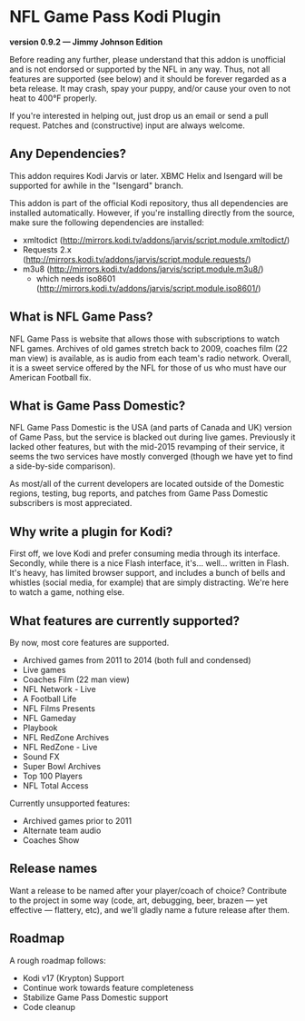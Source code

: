 # NFL Game Pass Kodi Plugin #
**version 0.9.2 — Jimmy Johnson Edition**

Before reading any further, please understand that this addon is unofficial and
is not endorsed or supported by the NFL in any way. Thus, not all features are
supported (see below) and it should be forever regarded as a beta release. It
may crash, spay your puppy, and/or cause your oven to not heat to 400°F
properly.

If you're interested in helping out, just drop us an email or send a pull
request. Patches and (constructive) input are always welcome.

## Any Dependencies? ##

This addon requires Kodi Jarvis or later. XBMC Helix and Isengard will be
supported for awhile in the "Isengard" branch.

This addon is part of the official Kodi repository, thus all dependencies are
installed automatically. However, if you're installing directly from the source,
make sure the following dependencies are installed:
 * xmltodict (http://mirrors.kodi.tv/addons/jarvis/script.module.xmltodict/)
 * Requests 2.x (http://mirrors.kodi.tv/addons/jarvis/script.module.requests/)
 * m3u8 (http://mirrors.kodi.tv/addons/jarvis/script.module.m3u8/)
   * which needs iso8601 (http://mirrors.kodi.tv/addons/jarvis/script.module.iso8601/)

## What is NFL Game Pass? ##

NFL Game Pass is website that allows those with subscriptions to watch NFL
games. Archives of old games stretch back to 2009, coaches film (22 man view) is
available, as is audio from each team's radio network. Overall, it is a sweet
service offered by the NFL for those of us who must have our American Football
fix.

## What is Game Pass Domestic? ##

NFL Game Pass Domestic is the USA (and parts of Canada and UK) version of Game
Pass, but the service is blacked out during live games. Previously it lacked
other features, but with the mid-2015 revamping of their service, it seems the
two services have mostly converged (though we have yet to find a side-by-side
comparison).

As most/all of the current developers are located outside of the Domestic
regions, testing, bug reports, and patches from Game Pass Domestic subscribers
is most appreciated.

## Why write a plugin for Kodi? ##

First off, we love Kodi and prefer consuming media through its interface.
Secondly, while there is a nice Flash interface, it's... well... written in
Flash. It's heavy, has limited browser support, and includes a bunch of bells
and whistles (social media, for example) that are simply distracting. We're here
to watch a game, nothing else.

## What features are currently supported? ##

By now, most core features are supported.

 * Archived games from 2011 to 2014 (both full and condensed)
 * Live games
 * Coaches Film (22 man view)
 * NFL Network - Live
 * A Football Life
 * NFL Films Presents
 * NFL Gameday
 * Playbook
 * NFL RedZone Archives
 * NFL RedZone - Live
 * Sound FX
 * Super Bowl Archives
 * Top 100 Players
 * NFL Total Access

Currently unsupported features:
 * Archived games prior to 2011
 * Alternate team audio
 * Coaches Show

## Release names ##

Want a release to be named after your player/coach of choice? Contribute to the
project in some way (code, art, debugging, beer, brazen — yet effective —
flattery, etc), and we'll gladly name a future release after them.

## Roadmap ##

A rough roadmap follows:

* Kodi v17 (Krypton) Support
* Continue work towards feature completeness
* Stabilize Game Pass Domestic support
* Code cleanup

